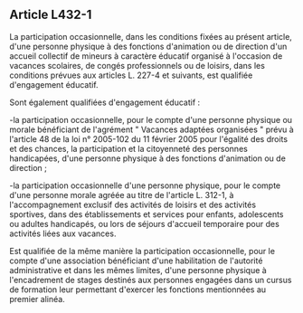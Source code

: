 ## Article L432-1

La participation occasionnelle, dans les conditions fixées au présent article, d'une personne physique à
des fonctions d'animation ou de direction d'un accueil collectif de mineurs à caractère éducatif organisé à
l'occasion de vacances scolaires, de congés professionnels ou de loisirs, dans les conditions prévues aux
articles L. 227-4 et suivants, est qualifiée d'engagement éducatif.

Sont également qualifiées d'engagement éducatif :

-la participation occasionnelle, pour le compte d'une personne physique ou morale bénéficiant de l'agrément
" Vacances adaptées organisées " prévu à l'article 48 de la loi n° 2005-102 du 11 février 2005 pour l'égalité
des droits et des chances, la participation et la citoyenneté des personnes handicapées, d'une personne
physique à des fonctions d'animation ou de direction ;

-la participation occasionnelle d'une personne physique, pour le compte d'une personne morale agréée au
titre de l'article L. 312-1, à l'accompagnement exclusif des activités de loisirs et des activités sportives, dans
des établissements et services pour enfants, adolescents ou adultes handicapés, ou lors de séjours d'accueil
temporaire pour des activités liées aux vacances.

Est qualifiée de la même manière la participation occasionnelle, pour le compte d'une association bénéficiant
d'une habilitation de l'autorité administrative et dans les mêmes limites, d'une personne physique à
l'encadrement de stages destinés aux personnes engagées dans un cursus de formation leur permettant
d'exercer les fonctions mentionnées au premier alinéa.

